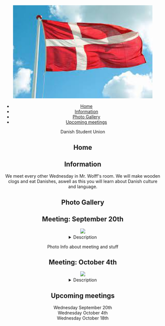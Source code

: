 
<!DOCTYPE html>
<html lang="en">
<head>
    <meta charset="UTF-8">
    <meta name="viewport" content="width=device-width, initial-scale=1.0">
    <link rel="stylesheet" href="styles.css"> 
</head>
<body>
    <header>
        <h1> </h1>
        <img src = "denmark flag.jpeg" width = "450" height ="300"> 
        <nav>
            <ul>
                <li><a href="#home">Home</a>
                <li><a href="#shop">Information</a></li>
                <li><a href="#watch 1">Photo Gallery</a></li>
                <li><a href="#about">Upcoming meetings</a></li>
        </ul>
    </nav>

<section id="home"
  <h1> Danish Student Union<h1> 
    </section>
<h2> Home </h2> 
    <section id="shop">
<h2> Information </h2> 
  <p> We meet every other Wednesday in Mr. Wolff's room. We will make wooden clogs and eat Danishes, aswell as this you will learn about Danish culture and language. </p>
  </section>
<h2> Photo Gallery </h2>
<section id= "watch 1"> 
    <h2> Meeting: September 20th </h2> 
    <img src = "Image1.png" width ="250">

   <details><summary> Description </summary> </details>
    <p> Photo Info about meeting and stuff </p>
</section>
<section id= "watch 2"> 
   <h2> Meeting: October 4th</h2> 
   <img src = "Image2.png" width ="250">
  <details><summary> Description </summary><p> Photo Info about meeting and stuff </p> </details>
  </section>
    <section id="about">
    <h2> Upcoming meetings </h2>
    <p> Wednesday September 20th <br>
    Wednesday October 4th <br> 
    Wednesday October 18th</p>

 

    
  </header>
</body>
</html>


    
